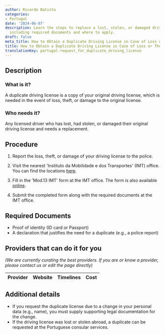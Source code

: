 ```yaml
---
author: Ricardo Batista
categories:
- Portugal
date: '2024-06-07'
description: Learn the steps to replace a lost, stolen, or damaged driving license,
  including required documents and where to apply.
draft: false
meta_title: How to Obtain a Duplicate Driving License in Case of Loss or Theft
title: How to Obtain a Duplicate Driving License in Case of Loss or Theft
translationKey: portugal-request_for_duplicate_driving_license
---
```


## Description
### What is it?
A duplicate driving license is a copy of your original driving license, which is needed in the event of loss, theft, or damage to the original license.
### Who needs it?
Any licensed driver who has lost, had stolen, or damaged their original driving license and needs a replacement.

## Procedure
1. Report the loss, theft, or damage of your driving license to the police.
 
2. Visit the nearest 'Instituto da Mobilidade e dos Transportes' (IMT) office. You can find the locations [here](https://www.imt-ip.pt/sites/IMTT/Portugues/Contactos/PesquisaServico/Paginas/PesquisaServico.aspx).

3. Fill in the 'Mod.13 IMT' form at the IMT office. The form is also available [online](https://www.imt-ip.pt/sites/IMTT/Portugues/Formularios/Documents/Mod13IMT.pdf).

4. Submit the completed form along with the required documents at the IMT office.

## Required Documents
- Proof of identity (ID card or Passport)
- A declaration that justifies the need for a duplicate (e.g., a police report)


## Providers that can do it for you

_(We are currently curating the best providers. If you are or know a provider, please contact us or edit the page directly)_

| Provider        |     Website     |     Timelines    |       Cost      |
| --------------- | --------------- |  :-------------: | :-------------: |

## Additional details
- If you request the duplicate license due to a change in your personal data (e.g., name), you must supply supporting legal documentation for the change.
- If the driving license was lost or stolen abroad, a duplicate can be requested at the Portuguese consular services.